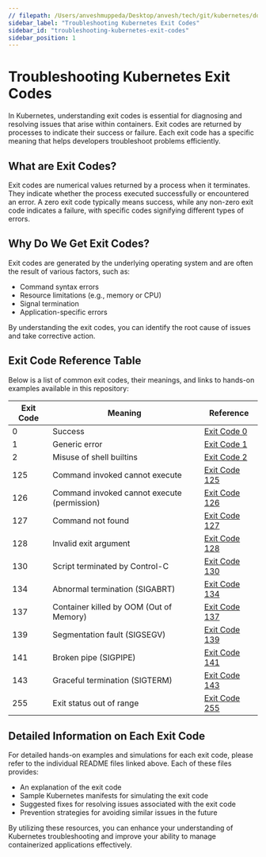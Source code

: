 ```yaml
---
// filepath: /Users/anveshmuppeda/Desktop/anvesh/tech/git/kubernetes/docs/012-troubleshoot/README.md
sidebar_label: "Troubleshooting Kubernetes Exit Codes"
sidebar_id: "troubleshooting-kubernetes-exit-codes"
sidebar_position: 1
---
```


# Troubleshooting Kubernetes Exit Codes

In Kubernetes, understanding exit codes is essential for diagnosing and resolving issues that arise within containers. Exit codes are returned by processes to indicate their success or failure. Each exit code has a specific meaning that helps developers troubleshoot problems efficiently.

## What are Exit Codes?
Exit codes are numerical values returned by a process when it terminates. They indicate whether the process executed successfully or encountered an error. A zero exit code typically means success, while any non-zero exit code indicates a failure, with specific codes signifying different types of errors.

## Why Do We Get Exit Codes?
Exit codes are generated by the underlying operating system and are often the result of various factors, such as:
- Command syntax errors
- Resource limitations (e.g., memory or CPU)
- Signal termination
- Application-specific errors

By understanding the exit codes, you can identify the root cause of issues and take corrective action.

## Exit Code Reference Table
Below is a list of common exit codes, their meanings, and links to hands-on examples available in this repository:

| Exit Code | Meaning                                      | Reference                                         |
|-----------|----------------------------------------------|--------------------------------------------------|
| 0         | Success                                      | [Exit Code 0](./exit-code-0/exit-code-0.md)         |
| 1         | Generic error                                | [Exit Code 1](./exit-code-1/exit-code-1.md)         |
| 2         | Misuse of shell builtins                     | [Exit Code 2](./exit-code-2/exit-code-2.md)         |
| 125       | Command invoked cannot execute               | [Exit Code 125](./exit-code-125/exit-code-125.md)     |
| 126       | Command invoked cannot execute (permission)  | [Exit Code 126](./exit-code-126/exit-code-126.md)     |
| 127       | Command not found                            | [Exit Code 127](./exit-code-127/exit-code-127.md)     |
| 128       | Invalid exit argument                        | [Exit Code 128](./exit-code-128/exit-code-128.md)     |
| 130       | Script terminated by Control-C              | [Exit Code 130](./exit-code-130/exit-code-130.md)     |
| 134       | Abnormal termination (SIGABRT)              | [Exit Code 134](./exit-code-134/exit-code-134.md)     |
| 137       | Container killed by OOM (Out of Memory)     | [Exit Code 137](./exit-code-137/exit-code-137.md)     |
| 139       | Segmentation fault (SIGSEGV)                | [Exit Code 139](./exit-code-139/exit-code-139.md)     |
| 141       | Broken pipe (SIGPIPE)                       | [Exit Code 141](./exit-code-141/exit-code-141.md)     |
| 143       | Graceful termination (SIGTERM)              | [Exit Code 143](./exit-code-143/exit-code-143.md)     |
| 255       | Exit status out of range                    | [Exit Code 255](./exit-code-255/exit-code-255.md)     |

## Detailed Information on Each Exit Code
For detailed hands-on examples and simulations for each exit code, please refer to the individual README files linked above. Each of these files provides:
- An explanation of the exit code
- Sample Kubernetes manifests for simulating the exit code
- Suggested fixes for resolving issues associated with the exit code
- Prevention strategies for avoiding similar issues in the future

By utilizing these resources, you can enhance your understanding of Kubernetes troubleshooting and improve your ability to manage containerized applications effectively.
